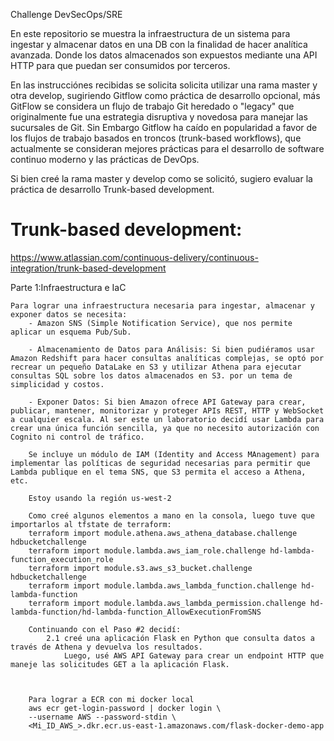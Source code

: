 
Challenge DevSecOps/SRE

En este repositorio se muestra la infraestructura de un sistema para ingestar y almacenar datos en una DB con la finalidad de hacer analítica avanzada. Donde los datos almacenados son expuestos mediante una API HTTP para que puedan ser consumidos por terceros.

En las instrucciónes recibidas se solicita solicita utilizar una rama master y otra develop, sugiriendo Gitflow como práctica de desarrollo opcional, más GitFlow se considera un flujo de trabajo Git heredado o "legacy" que originalmente fue una estrategia disruptiva y novedosa para manejar las sucursales de Git. Sin Embargo Gitflow ha caído en popularidad a favor de los flujos de trabajo basados en troncos (trunk-based workflows), que actualmente se consideran mejores prácticas para el desarrollo de software continuo moderno y las prácticas de DevOps.

Si bien creé la rama master y develop como se solicitó, sugiero evaluar la práctica de desarrollo Trunk-based development.

# Trunk-based development:
https://www.atlassian.com/continuous-delivery/continuous-integration/trunk-based-development



Parte 1:Infraestructura e IaC

    Para lograr una infraestructura necesaria para ingestar, almacenar y exponer datos se necesita:
        - Amazon SNS (Simple Notification Service), que nos permite aplicar un esquema Pub/Sub.
        
        - Almacenamiento de Datos para Análisis: Si bien pudiéramos usar Amazon Redshift para hacer consultas analíticas complejas, se optó por recrear un pequeño DataLake en S3 y utilizar Athena para ejecutar consultas SQL sobre los datos almacenados en S3. por un tema de simplicidad y costos.

        - Exponer Datos: Si bien Amazon ofrece API Gateway para crear, publicar, mantener, monitorizar y proteger APIs REST, HTTP y WebSocket a cualquier escala. Al ser este un laboratorio decidí usar Lambda para crear una única función sencilla, ya que no necesito autorización con Cognito ni control de tráfico.

        Se incluye un módulo de IAM (Identity and Access MAnagement) para implementar las políticas de seguridad necesarias para permitir que Lambda publique en el tema SNS, que S3 permita el acceso a Athena, etc.
        
        Estoy usando la región us-west-2

        Como creé algunos elementos a mano en la consola, luego tuve que importarlos al tfstate de terraform:
        terraform import module.athena.aws_athena_database.challenge hdbucketchallenge
        terraform import module.lambda.aws_iam_role.challenge hd-lambda-function_execution_role
        terraform import module.s3.aws_s3_bucket.challenge hdbucketchallenge
        terraform import module.lambda.aws_lambda_function.challenge hd-lambda-function
        terraform import module.lambda.aws_lambda_permission.challenge hd-lambda-function/hd-lambda-function_AllowExecutionFromSNS

        Continuando con el Paso #2 decidí:
            2.1 creé una aplicación Flask en Python que consulta datos a través de Athena y devuelva los resultados. 
                Luego, usé AWS API Gateway para crear un endpoint HTTP que maneje las solicitudes GET a la aplicación Flask.

        

        Para lograr a ECR con mi docker local
        aws ecr get-login-password | docker login \
        --username AWS --password-stdin \
        <Mi_ID_AWS_>.dkr.ecr.us-east-1.amazonaws.com/flask-docker-demo-app

        